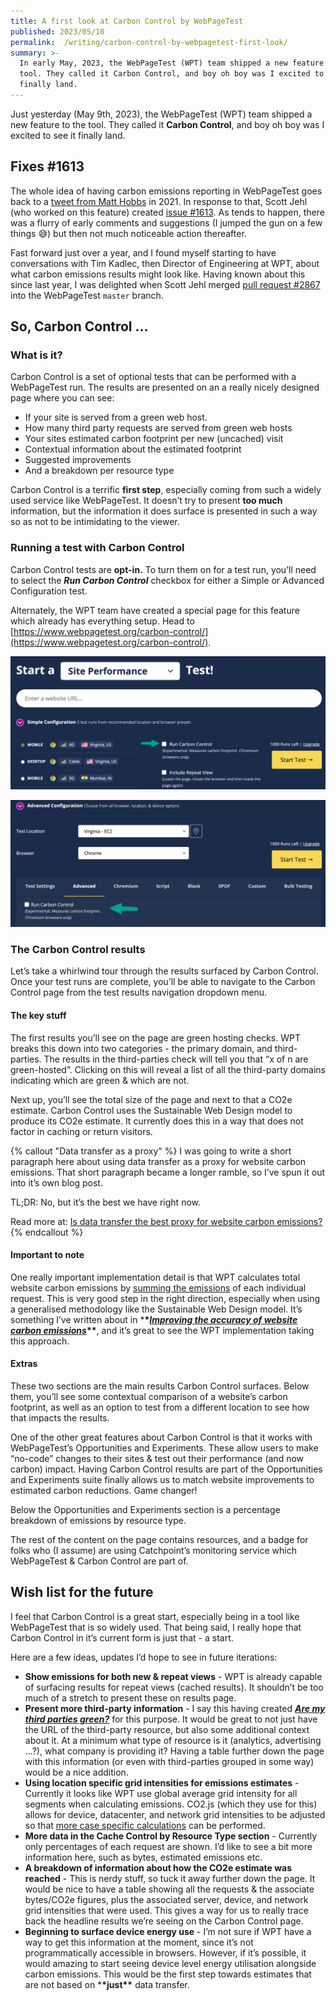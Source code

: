 ```yaml
---
title: A first look at Carbon Control by WebPageTest
published: 2023/05/10
permalink:  /writing/carbon-control-by-webpagetest-first-look/
summary: >-
  In early May, 2023, the WebPageTest (WPT) team shipped a new feature to the
  tool. They called it Carbon Control, and boy oh boy was I excited to see it
  finally land.
---
```


Just yesterday (May 9th, 2023), the WebPageTest (WPT) team shipped a new feature to the tool. They called it **Carbon Control**, and boy oh boy was I excited to see it finally land.

## Fixes #1613

The whole idea of having carbon emissions reporting in WebPageTest goes back to a [tweet from Matt Hobbs](https://twitter.com/TheRealNooshu/status/1457681398249267200) in 2021. In response to that, Scott Jehl (who worked on this feature) created [issue #1613](https://github.com/WPO-Foundation/webpagetest/issues/1613). As tends to happen, there was a flurry of early comments and suggestions (I jumped the gun on a few things 😅) but then not much noticeable action thereafter.

Fast forward just over a year, and I found myself starting to have conversations with Tim Kadlec, then Director of Engineering at WPT, about what carbon emissions results might look like. Having known about this since last year, I was delighted when Scott Jehl merged [pull request #2867](https://github.com/WPO-Foundation/webpagetest/pull/2867) into the WebPageTest `master` branch.

## So, Carbon Control …

### What is it?

Carbon Control is a set of optional tests that can be performed with a WebPageTest run. The results are presented on an a really nicely designed page where you can see:

- If your site is served from a green web host.
- How many third party requests are served from green web hosts
- Your sites estimated carbon footprint per new (uncached) visit
- Contextual information about the estimated footprint
- Suggested improvements
- And a breakdown per resource type

Carbon Control is a terrific **first step**, especially coming from such a widely used service like WebPageTest. It doesn’t try to present **too much** information, but the information it does surface is presented in such a way so as not to be intimidating to the viewer.

### Running a test with Carbon Control

Carbon Control tests are **opt-in.** To turn them on for a test run, you’ll need to select the **_Run Carbon Control_** checkbox for either a Simple or Advanced Configuration test.

Alternately, the WPT team have created a special page for this feature which already has everything setup. Head to [https://www.webpagetest.org/carbon-control/](https://www.webpagetest.org/carbon-control/).

![ ](../../public/img/blog/623e26ea9f6b78db02b7a8fc22b1ea4b9ba31d25-2190x930.png "A screenshot of the WebPageTest homepage, with an arrow pointing to the Run Carbon Control checkbox for a Simple Configuration Test.")

![ ](../../public/img/blog/ade3d70c1f57137e1a0a30470afbe16798bfca29-2190x882.png "A screenshot of the WebPageTest homepage, with an arrow pointing to the Run Carbon Control checkbox for a Advanced Configuration Test.")

### The Carbon Control results

Let’s take a whirlwind tour through the results surfaced by Carbon Control. Once your test runs are complete, you’ll be able to navigate to the Carbon Control page from the test results navigation dropdown menu.

#### The key stuff

The first results you’ll see on the page are green hosting checks. WPT breaks this down into two categories - the primary domain, and third-parties. The results in the third-parties check will tell you that “x of n are green-hosted”. Clicking on this will reveal a list of all the third-party domains indicating which are green & which are not.

Next up, you’ll see the total size of the page and next to that a CO2e estimate. Carbon Control uses the Sustainable Web Design model to produce its CO2e estimate. It currently does this in a way that does not factor in caching or return visitors.

{% callout "Data transfer as a proxy" %}
I was going to write a short paragraph here about using data transfer as a proxy for website carbon emissions. That short paragraph became a longer ramble, so I’ve spun it out into it’s own blog post.

TL;DR: No, but it’s the best we have right now.

Read more at: [Is data transfer the best proxy for website carbon emissions?](https://fershad.com/writing/is-data-the-best-proxy-for-website-carbon-emissions/)​
{% endcallout %}

#### Important to note

One really important implementation detail is that WPT calculates total website carbon emissions by [summing the emissions](https://github.com/WPO-Foundation/webpagetest/blob/master/www/assets/js/conditional_metrics/carbon-footprint.js#LL79C2-L98C6) of each individual request. This is very good step in the right direction, especially when using a generalised methodology like the Sustainable Web Design model. It’s something I’ve written about in \***\*[_Improving the accuracy of website carbon emissions_](https://fershad.com/writing/improving-the-accuracy-of-website-carbon-emissions-estimates/#beyond-the-ballpark)\*\***, and it’s great to see the WPT implementation taking this approach.

#### Extras

These two sections are the main results Carbon Control surfaces. Below them, you’ll see some contextual comparison of a website’s carbon footprint, as well as an option to test from a different location to see how that impacts the results.

One of the other great features about Carbon Control is that it works with WebPageTest’s Opportunities and Experiments. These allow users to make “no-code” changes to their sites & test out their performance (and now carbon) impact. Having Carbon Control results are part of the Opportunities and Experiments suite finally allows us to match website improvements to estimated carbon reductions. Game changer!

Below the Opportunities and Experiments section is a percentage breakdown of emissions by resource type.

The rest of the content on the page contains resources, and a badge for folks who (I assume) are using Catchpoint’s monitoring service which WebPageTest & Carbon Control are part of.

## Wish list for the future

I feel that Carbon Control is a great start, especially being in a tool like WebPageTest that is so widely used. That being said, I really hope that Carbon Control in it’s current form is just that - a start.

Here are a few ideas, updates I’d hope to see in future iterations:

- **Show emissions for both new & repeat views** - WPT is already capable of surfacing results for repeat views (cached results). It shouldn’t be too much of a stretch to present these on results page.
- **Present more third-party information** - I say this having created **[_Are my third parties green?_](https://aremythirdpartiesgreen.com/)** for this purpose. It would be great to not just have the URL of the third-party resource, but also some additional context about it. At a minimum what type of resource is it (analytics, advertising …?), what company is providing it? Having a table further down the page with this information (or even with third-parties grouped in some way) would be a nice addition.
- **Using location specific grid intensities for emissions estimates** - Currently it looks like WPT use global average grid intensity for all segments when calculating emissions. CO2.js (which they use for this) allows for device, datacenter, and network grid intensities to be adjusted so that [more case specific calculations](https://www.thegreenwebfoundation.org/news/release-guide-co2-js-v0-12/) can be performed.
- **More data in the Cache Control by Resource Type section** - Currently only percentages of each request are shown. I’d like to see a bit more information here, such as bytes, estimated emissions etc.
- **A breakdown of information about how the CO2e estimate was reached** - This is nerdy stuff, so tuck it away further down the page. It would be nice to have a table showing all the requests & the associate bytes/CO2e figures, plus the associated server, device, and network grid intensities that were used. This gives a way for us to really trace back the headline results we’re seeing on the Carbon Control page.
- **Beginning to surface device energy use** - I’m not sure if WPT have a way to get this information at the moment, since it’s not programmatically accessible in browsers. However, if it’s possible, it would amazing to start seeing device level energy utilisation alongside carbon emissions. This would be the first step towards estimates that are not based on \***\*just\*\*** data transfer.
